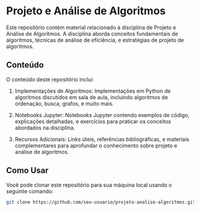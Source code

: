 # Projeto e Análise de Algoritmos

Este repositório contém material relacionado à disciplina de Projeto e Análise de Algoritmos. A disciplina aborda conceitos fundamentais de algoritmos, técnicas de análise de eficiência, e estratégias de projeto de algoritmos.

## Conteúdo

O conteúdo deste repositório inclui:

1. Implementações de Algoritmos: Implementações em Python de algoritmos discutidos em sala de aula, incluindo algoritmos de ordenação, busca, grafos, e muito mais.

2. Notebooks Jupyter: Notebooks Jupyter contendo exemplos de código, explicações detalhadas, e exercícios para praticar os conceitos abordados na disciplina.

3. Recursos Adicionais: Links úteis, referências bibliográficas, e materiais complementares para aprofundar o conhecimento sobre projeto e análise de algoritmos.

## Como Usar

Você pode clonar este repositório para sua máquina local usando o seguinte comando:

```bash
git clone https://github.com/seu-usuario/projeto-analise-algoritmos.git
